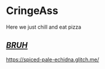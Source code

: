 # CringeAss
Here we just chill and eat pizza

## <a href="https://cornhub.website/">*BRUH*</a>
<a href="https://cornhub.website/">https://spiced-pale-echidna.glitch.me/</a>
